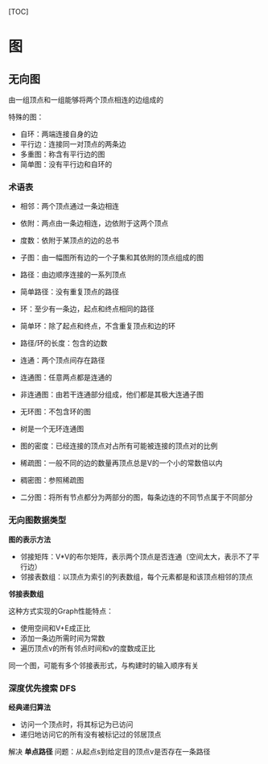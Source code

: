 [TOC]

# 图

## 无向图

由一组顶点和一组能够将两个顶点相连的边组成的

特殊的图：

* 自环：两端连接自身的边
* 平行边：连接同一对顶点的两条边
* 多重图：称含有平行边的图
* 简单图：没有平行边和自环的

### 术语表

* 相邻：两个顶点通过一条边相连
* 依附：两点由一条边相连，边依附于这两个顶点
* 度数：依附于某顶点的边的总书
* 子图：由一幅图所有边的一个子集和其依附的顶点组成的图

* 路径：由边顺序连接的一系列顶点
* 简单路径：没有重复顶点的路径
* 环：至少有一条边，起点和终点相同的路径
* 简单环：除了起点和终点，不含重复顶点和边的环
* 路径/环的长度：包含的边数

* 连通：两个顶点间存在路径
* 连通图：任意两点都是连通的
* 非连通图：由若干连通部分组成，他们都是其极大连通子图
* 无环图：不包含环的图
* 树是一个无环连通图

* 图的密度：已经连接的顶点对占所有可能被连接的顶点对的比例
* 稀疏图：一般不同的边的数量再顶点总是V的一个小的常数倍以内
* 稠密图：参照稀疏图
* 二分图：将所有节点都分为两部分的图，每条边连的不同节点属于不同部分

### 无向图数据类型

**图的表示方法**

* 邻接矩阵：V*V的布尔矩阵，表示两个顶点是否连通（空间太大，表示不了平行边）
* 邻接表数组：以顶点为索引的列表数组，每个元素都是和该顶点相邻的顶点

**邻接表数组**

这种方式实现的Graph性能特点：

* 使用空间和V+E成正比
* 添加一条边所需时间为常数
* 遍历顶点v的所有邻点时间和v的度数成正比

同一个图，可能有多个邻接表形式，与构建时的输入顺序有关

### 深度优先搜索 DFS

**经典递归算法**

* 访问一个顶点时，将其标记为已访问
* 递归地访问它的所有没有被标记过的邻居顶点

解决 **单点路径** 问题：从起点s到给定目的顶点v是否存在一条路径